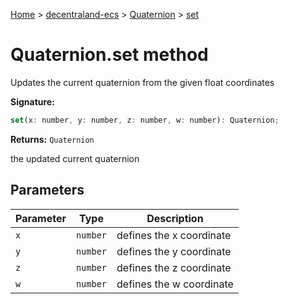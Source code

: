 [Home](./index) &gt; [decentraland-ecs](./decentraland-ecs.md) &gt; [Quaternion](./decentraland-ecs.quaternion.md) &gt; [set](./decentraland-ecs.quaternion.set.md)

# Quaternion.set method

Updates the current quaternion from the given float coordinates

**Signature:**
```javascript
set(x: number, y: number, z: number, w: number): Quaternion;
```
**Returns:** `Quaternion`

the updated current quaternion

## Parameters

|  Parameter | Type | Description |
|  --- | --- | --- |
|  `x` | `number` | defines the x coordinate |
|  `y` | `number` | defines the y coordinate |
|  `z` | `number` | defines the z coordinate |
|  `w` | `number` | defines the w coordinate |

